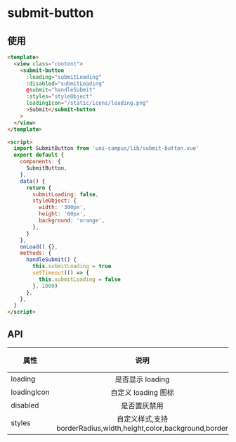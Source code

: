 # submit-button

## 使用

```html
<template>
  <view class="content">
    <submit-button
      :loading="submitLoading"
      :disabled="submitLoading"
      @submit="handleSubmit"
      :styles="styleObject"
      loadingIcon="/static/icons/loading.png"
      >Submit</submit-button
    >
  </view>
</template>

<script>
  import SubmitButton from 'uni-campus/lib/submit-button.vue'
  export default {
    components: {
      SubmitButton,
    },
    data() {
      return {
        submitLoading: false,
        styleObject: {
          width: '300px',
          height: '60px',
          background: 'orange',
        },
      }
    },
    onLoad() {},
    methods: {
      handleSubmit() {
        this.submitLoading = true
        setTimeout(() => {
          this.submitLoading = false
        }, 1000)
      },
    },
  }
</script>
```

## API

| 属性 | 说明 | 类型 | 默认值 |
| --- | :-: | --- | --- |
| loading | 是否显示 loading | boolean | false |
| loadingIcon | 自定义 loading 图标 | string | '...' |
| disabled | 是否置灰禁用 | boolean | false |
| styles | 自定义样式,支持 borderRadius,width,height,color,background,border | object | {} |
